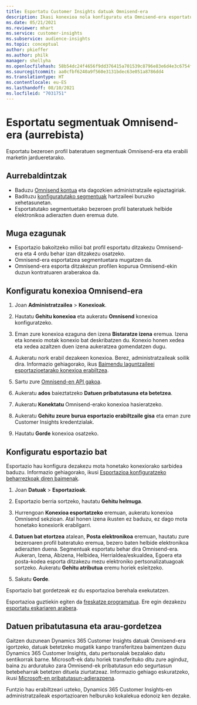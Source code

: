 ```yaml
---
title: Esportatu Customer Insights datuak Omnisend-era
description: Ikasi konexioa nola konfiguratu eta Omnisend-era esportatu.
ms.date: 05/21/2021
ms.reviewer: mhart
ms.service: customer-insights
ms.subservice: audience-insights
ms.topic: conceptual
author: pkieffer
ms.author: philk
manager: shellyha
ms.openlocfilehash: 58b54dc24f4656f9dd376415a701539c8796e83e6d4e3c6754f5627ce77c5685
ms.sourcegitcommit: aa0cfbf6240a9f560e3131bdec63e051a8786dd4
ms.translationtype: HT
ms.contentlocale: eu-ES
ms.lasthandoff: 08/10/2021
ms.locfileid: "7031751"
---
```

# <a name="export-segments-to-omnisend-preview"></a>Esportatu segmentuak Omnisend-era (aurrebista)

Esportatu bezeroen profil bateratuen segmentuak Omnisend-era eta erabili marketin jardueretarako.

## <a name="prerequisites"></a>Aurrebaldintzak

-   Baduzu [Omnisend kontua](https://www.omnisend.com/) eta dagozkien administratzaile egiaztagiriak.
-   Badituzu [konfiguratutako segmentuak](segments.md) hartzaileei buruzko xehetasunetan.
-   Esportatutako segmentuetako bezeroen profil bateratuek helbide elektronikoa adierazten duen eremua dute.

## <a name="known-limitations"></a>Muga ezagunak

- Esportazio bakoitzeko milioi bat profil esportatu ditzakezu Omnisend-era eta 4 ordu behar izan ditzakezu osatzeko.
- Omnisend-era esportatzea segmentuetara mugatzen da.
- Omnisend-era esporta ditzakezun profilen kopurua Omnisend-ekin duzun kontratuaren araberakoa da.

## <a name="set-up-connection-to-omnisend"></a>Konfiguratu konexioa Omnisend-era

1. Joan **Administratzailea** > **Konexioak**.

1. Hautatu **Gehitu konexioa** eta aukeratu **Omnisend** konexioa konfiguratzeko.

1. Eman zure konexioa ezaguna den izena **Bistaratze izena** eremua. Izena eta konexio motak konexio bat deskribatzen du. Konexio honen xedea eta xedea azaltzen duen izena aukeratzea gomendatzen dugu.

1. Aukeratu nork erabil dezakeen konexioa. Berez, administratzaileak soilik dira. Informazio gehiagorako, ikus [Baimendu laguntzaileei esportazioetarako konexioa erabiltzea](connections.md#allow-contributors-to-use-a-connection-for-exports).

1. Sartu zure [Omnisend-en API gakoa](https://support.omnisend.com/en/articles/1061890-generating-api-key).

1. Aukeratu **ados** baieztatzeko **Datuen pribatutasuna eta betetzea**.

1. Aukeratu **Konektatu** Omnisend-erako konexioa hasieratzeko.

1. Aukeratu **Gehitu zeure burua esportazio erabiltzaile gisa** eta eman zure Customer Insights kredentzialak.

1. Hautatu **Gorde** konexioa osatzeko.

## <a name="configure-an-export"></a>Konfiguratu esportazio bat

Esportazio hau konfigura dezakezu mota honetako konexiorako sarbidea baduzu. Informazio gehiagorako, ikusi [Esportazioa konfiguratzeko beharrezkoak diren baimenak](export-destinations.md#set-up-a-new-export).

1. Joan **Datuak** > **Esportazioak**.

1. Esportazio berria sortzeko, hautatu **Gehitu helmuga**.

1. Hurrengoan **Konexioa esportatzeko** eremuan, aukeratu konexioa Omnisend sekzioan. Atal honen izena ikusten ez baduzu, ez dago mota honetako konexiorik erabilgarri.

1. **Datuen bat etortzea** atalean, **Posta elektronikoa** eremuan, hautatu zure bezeroaren profil bateratuko eremua, bezero baten helbide elektronikoa adierazten duena. Segmentuak esportatu behar dira Omnisend-era. Aukeran, Izena, Abizena, Helbidea, Herrialdea/eskualdea, Egoera eta posta-kodea esporta ditzakezu mezu elektroniko pertsonalizatuagoak sortzeko. Aukeratu **Gehitu atributua** eremu horiek esleitzeko.

1. Sakatu **Gorde**.

Esportazio bat gordetzeak ez du esportazioa berehala exekutatzen.

Esportazioa guztiekin egiten da [freskatze programatua](system.md#schedule-tab). Ere egin dezakezu [esportatu eskariaren arabera](export-destinations.md#run-exports-on-demand). 


## <a name="data-privacy-and-compliance"></a>Datuen pribatutasuna eta arau-gordetzea

Gaitzen duzunean Dynamics 365 Customer Insights datuak Omnisend-era igortzeko, datuak betetzeko mugatik kanpo transferitzea baimentzen duzu Dynamics 365 Customer Insights, datu pertsonalak bezalako datu sentikorrak barne. Microsoft-ek datu horiek transferituko ditu zure aginduz, baina zu arduratuko zara Omnisend-ek pribatutasun edo segurtasun betebeharrak betetzen dituela ziurtatzeaz. Informazio gehiago eskuratzeko, ikusi [Microsoft-en pribatutasun-adierazpena](https://go.microsoft.com/fwlink/?linkid=396732).

Funtzio hau erabiltzeari uzteko, Dynamics 365 Customer Insights-en administratzaileak esportazioaren helburuko kokalekua edonoiz ken dezake.
